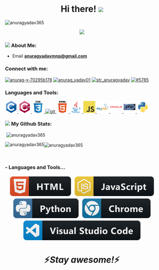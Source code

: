 <div align="center">

# Hi there! <img src="https://github.com/TheDudeThatCode/TheDudeThatCode/blob/master/Assets/Hi.gif" width="29px">
<p align="left"> <img src="https://komarev.com/ghpvc/?username=anuragyadav365&label=Profile%20views&color=0e75b6&style=flat" alt="anuragyadav365" /> </p>
<img src="https://pronoun.cyou/x/y?subject=He&object=Him&height=20"> 
</div>

### <img src="https://github.com/TheDudeThatCode/TheDudeThatCode/blob/master/Assets/Developer.gif" width="45px"> About Me:
- Email **anuragyadavmnp@gmail.com**

<h3 align="left">Connect with me:</h3>
<p align="left">
<a href="https://linkedin.com/in/anurag-y-70295b178" target="blank"><img align="center" src="https://raw.githubusercontent.com/rahuldkjain/github-profile-readme-generator/master/src/images/icons/Social/linked-in-alt.svg" alt="anurag-y-70295b178" height="30" width="40" /></a>
<a href="https://www.codechef.com/users/anurag_yadav01" target="blank"><img align="center" src="https://cdn.jsdelivr.net/npm/simple-icons@3.1.0/icons/codechef.svg" alt="anurag_yadav01" height="30" width="40" /></a>
<a href="https://www.hackerrank.com/str_anuragyadav" target="blank"><img align="center" src="https://raw.githubusercontent.com/rahuldkjain/github-profile-readme-generator/master/src/images/icons/Social/hackerrank.svg" alt="str_anuragyadav" height="30" width="40" /></a>
<a href="https://discord.gg/#5785" target="blank"><img align="center" src="https://raw.githubusercontent.com/rahuldkjain/github-profile-readme-generator/master/src/images/icons/Social/discord.svg" alt="#5785" height="30" width="40" /></a>
</p>

<h3 align="left">Languages and Tools:</h3>
<p align="left"> <a href="https://www.cprogramming.com/" target="_blank"> <img src="https://raw.githubusercontent.com/devicons/devicon/master/icons/c/c-original.svg" alt="c" width="40" height="40"/> </a> <a href="https://www.w3schools.com/cpp/" target="_blank"> <img src="https://raw.githubusercontent.com/devicons/devicon/master/icons/cplusplus/cplusplus-original.svg" alt="cplusplus" width="40" height="40"/> </a> <a href="https://www.w3schools.com/css/" target="_blank"> <img src="https://raw.githubusercontent.com/devicons/devicon/master/icons/css3/css3-original-wordmark.svg" alt="css3" width="40" height="40"/> </a> <a href="https://git-scm.com/" target="_blank"> <img src="https://www.vectorlogo.zone/logos/git-scm/git-scm-icon.svg" alt="git" width="40" height="40"/> </a> <a href="https://www.w3.org/html/" target="_blank"> <img src="https://raw.githubusercontent.com/devicons/devicon/master/icons/html5/html5-original-wordmark.svg" alt="html5" width="40" height="40"/> </a> <a href="https://www.java.com" target="_blank"> <img src="https://raw.githubusercontent.com/devicons/devicon/master/icons/java/java-original.svg" alt="java" width="40" height="40"/> </a> <a href="https://developer.mozilla.org/en-US/docs/Web/JavaScript" target="_blank"> <img src="https://raw.githubusercontent.com/devicons/devicon/master/icons/javascript/javascript-original.svg" alt="javascript" width="40" height="40"/> </a> <a href="https://www.mysql.com/" target="_blank"> <img src="https://raw.githubusercontent.com/devicons/devicon/master/icons/mysql/mysql-original-wordmark.svg" alt="mysql" width="40" height="40"/> </a> <a href="https://www.oracle.com/" target="_blank"> <img src="https://raw.githubusercontent.com/devicons/devicon/master/icons/oracle/oracle-original.svg" alt="oracle" width="40" height="40"/> </a> <a href="https://www.php.net" target="_blank"> <img src="https://raw.githubusercontent.com/devicons/devicon/master/icons/php/php-original.svg" alt="php" width="40" height="40"/> </a> <a href="https://www.python.org" target="_blank"> <img src="https://raw.githubusercontent.com/devicons/devicon/master/icons/python/python-original.svg" alt="python" width="40" height="40"/> </a> </p>

### <img src='https://media1.giphy.com/media/du3J3cXyzhj75IOgvA/giphy.gif?cid=ecf05e47x2g034i9pzwtzzsd3xgg2w9nr94t4tflbbgo3008&rid=giphy.gif' width='25px'/> My Github Stats:
<p>&nbsp;<img align="center" src="https://github-readme-stats.vercel.app/api?username=anuragyadav365&show_icons=true&locale=en&theme=radical" alt="anuragyadav365" /></p>
<p><img align="left" src="https://github-readme-stats.vercel.app/api/top-langs?username=anuragyadav365&theme=radical&show_icons=true&locale=en&layout=compact" alt="anuragyadav365" /></p>


<p><img align="center" src="https://github-readme-streak-stats.herokuapp.com/?user=anuragyadav365&theme=radical" alt="anuragyadav365" /></p>
<br />

### - Languages and Tools...
<p align="center">
  <!-- For more icons please follow  https://github.com/MikeCodesDotNET/ColoredBadges -->
  <img src="https://github.com/AnuragYadav365/AnuragYadav365/blob/main/Resources/svg/dev/languages/html.svg" alt="html" style="vertical-align:top; margin:4px">
  <img src="https://github.com/AnuragYadav365/AnuragYadav365/blob/main/Resources/svg/dev/languages/js.svg" alt="js" style="vertical-align:top; margin:4px">
  <img src="https://github.com/AnuragYadav365/AnuragYadav365/blob/main/Resources/svg/dev/languages/python.svg" alt="python" style="vertical-align:top; margin:4px">
  <img src="https://github.com/AnuragYadav365/AnuragYadav365/blob/main/Resources/svg/dev/misc/chrome.svg" alt="chrome" style="vertical-align:top; margin:4px">
  <img src="https://github.com/AnuragYadav365/AnuragYadav365/blob/main/Resources/svg/dev/tools/visualstudio_code.svg" alt="vscode" style="vertical-align:top; margin:4px">
</p>

<h1 align='center'>⚡️<i>Stay awesome!</i>⚡️</h1>